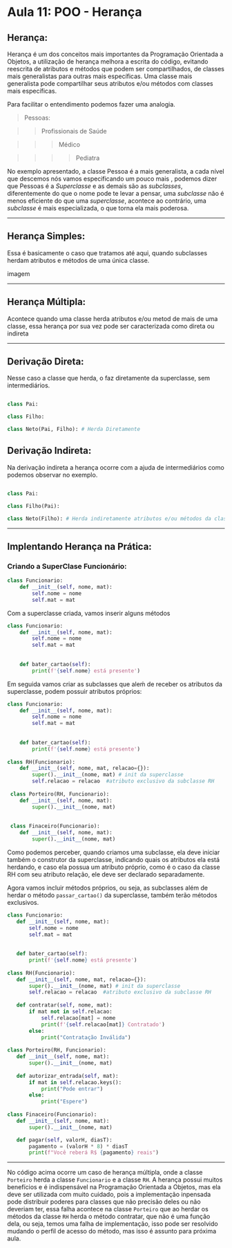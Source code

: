 # Aula 11: POO - Herança

## Herança:

Herança é um dos conceitos mais importantes da Programação Orientada a Objetos, a utilização de herança melhora a escrita do código, evitando reescrita 
de atributos e métodos que podem ser compartilhados, de classes mais generalistas para outras mais específicas. Uma classe mais generalista pode compartilhar 
seus atributos e/ou métodos com classes mais específicas.

Para facilitar o entendimento podemos fazer uma analogia. 

> Pessoas:

>> Profissionais de Saúde

>>> Médico

>>>>Pediatra


No exemplo apresentado, a classe Pessoa é a mais generalista, a cada nível que descemos nós vamos especificando um pouco mais , podemos dizer que Pessoas 
é a *Superclasse* e as demais são as *subclasses*, diferentemente do que o nome pode te levar a pensar, uma *subclasse* não é menos eficiente do que uma 
*superclasse*, acontece ao contrário, uma *subclasse* é mais especializada, o que torna ela mais poderosa.

---

## Herança Simples:

Essa é basicamente o caso que tratamos até aqui, quando subclasses herdam atributos e métodos de uma única classe.

imagem

---

## Herança Múltipla:

 Acontece quando uma classe herda atributos e/ou metod de mais de uma classe, essa herança por sua vez pode ser caracterizada como direta ou indireta
 
 ---
 
 ## Derivação Direta:
  
Nesse caso a classe que herda, o faz diretamente da superclasse, sem intermediários.

```python

class Pai:

class Filho:

class Neto(Pai, Filho): # Herda Diretamente

```

## Derivação Indireta:

Na derivação indireta a herança ocorre com a ajuda de intermediários como podemos observar no exemplo.

```python

class Pai:

class Filho(Pai):

class Neto(Filho): # Herda indiretamente atributos e/ou métodos da classe Pai

```

---

## Implentando Herança na Prática:

### Criando a SuperClase Funcionário:

```python
class Funcionario:
    def __init__(self, nome, mat):
        self.nome = nome
        self.mat = mat
```

Com a superclasse criada, vamos inserir alguns métodos

```python
class Funcionario:
    def __init__(self, nome, mat):
        self.nome = nome
        self.mat = mat
        
        
    def bater_cartao(self):
        print(f'{self.nome} está presente')
```

Em seguida vamos criar as subclasses que aleḿ de receber os atributos  da superclasse, podem possuir atributos próprios:
```python
class Funcionario:
    def __init__(self, nome, mat):
        self.nome = nome
        self.mat = mat
        
        
    def bater_cartao(self):
        print(f'{self.nome} está presente')
       
class RH(Funcionario):
    def __init__(self, nome, mat, relacao={}):
        super().__init__(nome, mat) # init da superclasse
        self.relacao = relacao  #atributo exclusivo da subclasse RH
        
 class Porteiro(RH, Funcionario):
    def __init__(self, nome, mat):
        super().__init__(nome, mat)
        
        
 class Finaceiro(Funcionario):
    def __init__(self, nome, mat):
        super().__init__(nome, mat)
```
 
 
 Como podemos perceber, quando criamos uma subclasse, ela deve iniciar também o construtor da superclasse, indicando quais os atributos
 ela está herdando, e caso ela possua um atributo próprio, como é o caso da classe RH com seu atributo relação, ele deve ser declarado
 separadamente.
 
 Agora vamos incluir métodos próprios, ou seja, as subclasses além de herdar o método `passar_cartao()` da superclasse, também terão métodos 
 exclusivos.
 
 ```python
 class Funcionario:
    def __init__(self, nome, mat):
        self.nome = nome
        self.mat = mat
        
        
    def bater_cartao(self):
        print(f'{self.nome} está presente')
       
class RH(Funcionario):
    def __init__(self, nome, mat, relacao={}):
        super().__init__(nome, mat) # init da superclasse
        self.relacao = relacao  #atributo exclusivo da subclasse RH
        
    def contratar(self, nome, mat):
        if mat not in self.relacao:
            self.relacao[mat] = nome
            print(f'{self.relacao[mat]} Contratado')
        else:
            print("Contratação Inválida")
        
 class Porteiro(RH, Funcionario):
    def __init__(self, nome, mat):
        super().__init__(nome, mat)
        
    def autorizar_entrada(self, mat):
        if mat in self.relacao.keys():
            print("Pode entrar")
        else:
            print("Espere")
            
 class Finaceiro(Funcionario):
    def __init__(self, nome, mat):
        super().__init__(nome, mat)

    def pagar(self, valorH, diasT):
        pagamento = (valorH * 8) * diasT
        print(f"Você reberá R$ {pagamento} reais")
```
---

No código acima ocorre um caso de herança múltipla, onde a classe `Porteiro` herda a classe `Funcionario` e a classe `RH`. A herança possui muitos
benefícios e é indispensável na Programação Orientada a Objetos, mas ela deve ser utilizada com muito cuidado, pois a implementação inpensada pode 
distribuir poderes para classes que não precisão deles ou não deveriam ter, essa falha acontece na classe `Porteiro` que ao herdar os métodos da 
classe `RH` herda o método contratar, que não é uma função dela, ou seja, temos uma falha de implementação, isso pode ser resolvido mudando o perfil
de acesso do método, mas isso é assunto para próxima aula.



